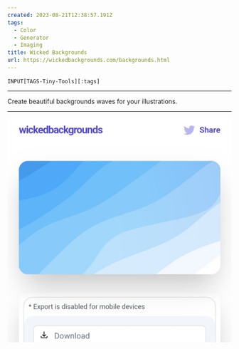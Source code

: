 ```yaml
---
created: 2023-08-21T12:38:57.191Z
tags: 
  - Color
  - Generator
  - Imaging
title: Wicked Backgrounds
url: https://wickedbackgrounds.com/backgrounds.html
---
```

```meta-bind
INPUT[TAGS-Tiny-Tools][:tags]
```

___
Create beautiful backgrounds waves for your illustrations.
___

![](_attachments/wicked-backgrounds.jpg)
